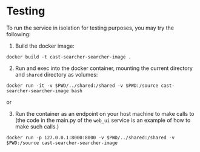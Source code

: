 # Testing

To run the service in isolation for testing purposes, you may try the following:

1. Build the docker image:

`docker build -t cast-searcher-searcher-image .`

2. Run and exec into the docker container, mounting the current directory and `shared` directory as volumes:

`docker run -it -v $PWD/../shared:/shared -v $PWD:/source cast-searcher-searcher-image bash`

or

3.  Run the container as an endpoint on your host machine to make calls to (the code in the main.py of the `web_ui` service is an example of how to make such calls.)

`docker run -p 127.0.0.1:8000:8000 -v $PWD/../shared:/shared -v $PWD:/source cast-searcher-searcher-image`